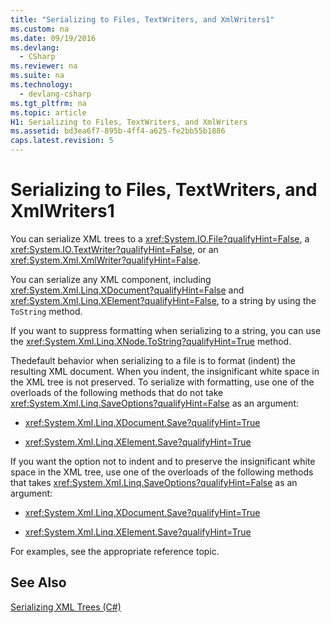 ```yaml
---
title: "Serializing to Files, TextWriters, and XmlWriters1"
ms.custom: na
ms.date: 09/19/2016
ms.devlang: 
  - CSharp
ms.reviewer: na
ms.suite: na
ms.technology: 
  - devlang-csharp
ms.tgt_pltfrm: na
ms.topic: article
H1: Serializing to Files, TextWriters, and XmlWriters
ms.assetid: bd3ea6f7-895b-4ff4-a625-fe2bb55b1886
caps.latest.revision: 5
---
```

# Serializing to Files, TextWriters, and XmlWriters1
You can serialize XML trees to a <xref:System.IO.File?qualifyHint=False>, a <xref:System.IO.TextWriter?qualifyHint=False>, or an <xref:System.Xml.XmlWriter?qualifyHint=False>.  
  
 You can serialize any XML component, including <xref:System.Xml.Linq.XDocument?qualifyHint=False> and <xref:System.Xml.Linq.XElement?qualifyHint=False>, to a string by using the `ToString` method.  
  
 If you want to suppress formatting when serializing to a string, you can use the <xref:System.Xml.Linq.XNode.ToString?qualifyHint=True> method.  
  
 Thedefault behavior when serializing to a file is to format (indent) the resulting XML document. When you indent, the insignificant white space in the XML tree is not preserved. To serialize with formatting, use one of the overloads of the following methods that do not take <xref:System.Xml.Linq.SaveOptions?qualifyHint=False> as an argument:  
  
-   <xref:System.Xml.Linq.XDocument.Save?qualifyHint=True>  
  
-   <xref:System.Xml.Linq.XElement.Save?qualifyHint=True>  
  
 If you want the option not to indent and to preserve the insignificant white space in the XML tree, use one of the overloads of the following methods that takes <xref:System.Xml.Linq.SaveOptions?qualifyHint=False> as an argument:  
  
-   <xref:System.Xml.Linq.XDocument.Save?qualifyHint=True>  
  
-   <xref:System.Xml.Linq.XElement.Save?qualifyHint=True>  
  
 For examples, see the appropriate reference topic.  
  
## See Also  
 [Serializing XML Trees (C#)](../vs140/Serializing-XML-Trees--C#-.md)